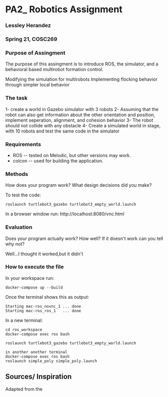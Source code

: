 # PA2_ Robotics Assignment
### Lessley Herandez
### Spring 21, COSC269

### Purpose of Assingment 
The purpose of this assingment is to introduce ROS, the simulator, and a behavioral based multirobot formation control. 

Modifying the simulation for multirobots 
Implementing flocking behavior through simpler local behavior 

### The task 
1- create a world in Gazebo simulator with 3 robots
2- Assuming that the robot can also get information about the other orientation and position, implement seperation, alignment, and cohesion behavior 
3- The robot should not collide with any obstacle 
4- Create a simulated world in stage, with 10 robots and test the same code in the simulator

### Requirements 
- ROS -- tested on Melodic, but other versions may work.
- colcon -- used for building the application.

### Methods 
How does your program work? What design decisions did you make? 


To test the code:  
``` 
roslaunch turtlebot3_gazebo turtlebot3_empty_world.launch
```
In a browser window run: http://localhost:8080/vnc.html 

### Evaluation
Does your program actually work? How well? If it doesn't work can you tell why not? 

Well...I thought it worked,but it didn't 

### How to execute the file
In your workspace run:
```
docker-compose up --build
```
Once the  terminal shows this as output:  

```
Starting mac-ros_novnc_1 ... done
Starting mac-ros_ros_1   ... done
```
In a new terminal: 

``` 
cd ros_workspace
docker-compose exec ros bash

roslaunch turtlebot3_gazebo turtlebot3_empty_world.launch

in another another terminal 
docker-compose exec ros bash
roslaunch simple_poly simple_poly.launch
```


## Sources/ Inspiration 
Adapted from the 
